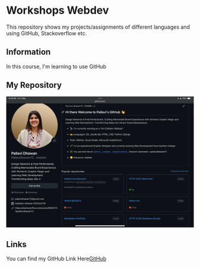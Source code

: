 # Workshops Webdev
This repository shows my projects/assignments of different languages and using GitHub, Stackoverflow etc.

## Information
In this course, I'm learning to use GitHub

## My Repository
![Myrepo](Myrepository.PNG)

## Links
You can find my GitHub Link Here[GitHub](https://github.com/Pallavidhawan72)
